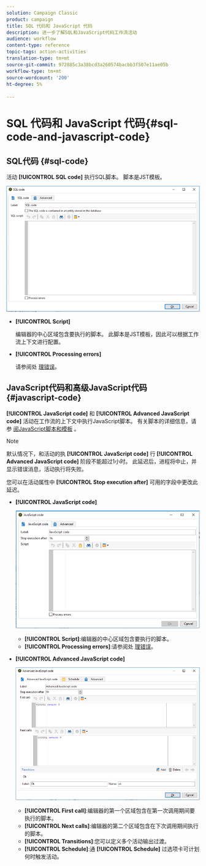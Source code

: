 ```yaml
---
solution: Campaign Classic
product: campaign
title: SQL 代码和 JavaScript 代码
description: 进一步了解SQL和JavaScript代码工作流活动
audience: workflow
content-type: reference
topic-tags: action-activities
translation-type: tm+mt
source-git-commit: 972885c3a38bcd3a260574bacbb3f507e11ae05b
workflow-type: tm+mt
source-wordcount: '200'
ht-degree: 5%

---
```



# SQL 代码和 JavaScript 代码{#sql-code-and-javascript-code}

## SQL代码 {#sql-code}

活动 **[!UICONTROL SQL code]** 执行SQL脚本。 脚本是JST模板。

![](assets/sql_code.png)

* **[!UICONTROL Script]**

   编辑器的中心区域包含要执行的脚本。 此脚本是JST模板，因此可以根据工作流上下文进行配置。

* **[!UICONTROL Processing errors]**

   请参阅处 [理错误](../../workflow/using/monitoring-workflow-execution.md#processing-errors)。

## JavaScript代码和高级JavaScript代码 {#javascript-code}

**[!UICONTROL JavaScript code]** 和 **[!UICONTROL Advanced JavaScript code]** 活动在工作流的上下文中执行JavaScript脚本。 有关脚本的详细信息，请参 [阅JavaScript脚本和模板](../../workflow/using/javascript-scripts-and-templates.md) 。

>[!NOTE]
>
>默认情况下，和活动的执 **[!UICONTROL JavaScript code]** 行 **[!UICONTROL Advanced JavaScript code]** 阶段不能超过1小时。 此延迟后，进程将中止，并显示错误消息，活动执行将失败。
>
>您可以在活动属性中 **[!UICONTROL Stop execution after]** 可用的字段中更改此延迟。

* **[!UICONTROL JavaScript code]**

   ![](assets/javascript_code.png)

   * **[!UICONTROL Script]**:编辑器的中心区域包含要执行的脚本。
   * **[!UICONTROL Processing errors]**:请参阅处 [理错误](../../workflow/using/monitoring-workflow-execution.md#processing-errors)。

* **[!UICONTROL Advanced JavaScript code]**

   ![](assets/advanced_javascript_code.png)

   * **[!UICONTROL First call]**:编辑器的第一个区域包含在第一次调用期间要执行的脚本。
   * **[!UICONTROL Next calls]**:编辑器的第二个区域包含在下次调用期间执行的脚本。
   * **[!UICONTROL Transitions]**:您可以定义多个活动输出过渡。
   * **[!UICONTROL Schedule]**:通 **[!UICONTROL Schedule]** 过选项卡可计划何时触发活动。
